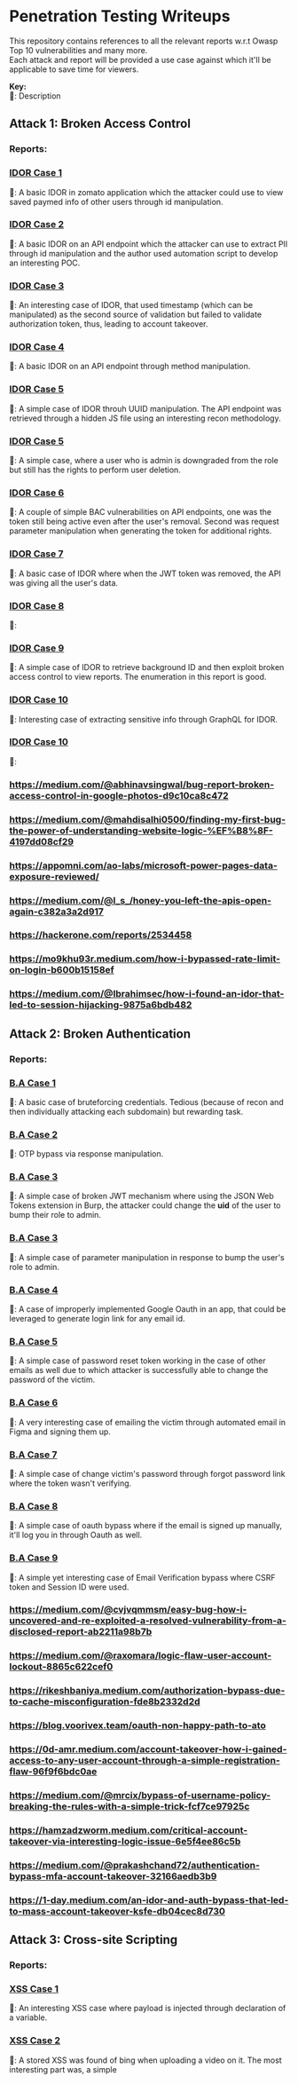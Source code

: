 # Penetration Testing Writeups
This repository contains references to all the relevant reports w.r.t Owasp Top 10 vulnerabilities and many more.    
    Each attack and report will be provided a use case against which it'll be applicable to save time for viewers.

**Key:**  
   📝: Description

## Attack 1: Broken Access Control
### Reports: 
### [IDOR Case 1](https://prateeksrivastavaa.medium.com/zomatoooo-idor-in-saved-payments-f8c014879741)
📝: A basic IDOR in zomato application which the attacker could use to view saved paymed info of other users through id manipulation.

### [IDOR Case 2](https://medium.com/@zack0x01_/how-i-found-2-idors-on-my-phone-and-made-1-500-8b088f5b28db)
📝: A basic IDOR on an API endpoint which the attacker can use to extract PII through id manipulation and the author used automation script to develop an interesting POC.

### [IDOR Case 3](https://medium.com/@0x_xnum/idor-leads-to-account-takeover-of-all-users-ato-27af312c8481)
📝: An interesting case of IDOR, that used timestamp (which can be manipulated) as the second source of validation but failed to validate authorization token, thus, leading to account takeover.

### [IDOR Case 4](https://medium.com/@melguerdawi/idor-lead-to-data-leak-c5107094f9ca)
📝: A basic IDOR on an API endpoint through method manipulation.

### [IDOR Case 5](https://medium.com/@ozomarzu/from-javascript-analysis-to-uuid-pattern-exploration-revealed-a-critical-idor-5c526451e7ec)
📝: A simple case of IDOR throuh UUID manipulation. The API endpoint was retrieved through a hidden JS file using an interesting recon methodology.

### [IDOR Case 5](https://medium.com/@hawkeye69669/breaking-boundaries-discovering-session-invalidation-failures-in-user-roles-84711777f9f2)
📝: A simple case, where a user who is admin is downgraded from the role but still has the rights to perform user deletion.

### [IDOR Case 6](https://medium.com/@noureldin1042/single-endpoint-leads-to-two-bounties-400-7dd96cf601c7)
📝: A couple of simple BAC vulnerabilities on API endpoints, one was the token still being active even after the user's removal. Second was request parameter manipulation when generating the token for additional rights.

### [IDOR Case 7](https://medium.com/@omdubey170/broken-access-control-vulnerability-in-an-order-management-system-8a1097b03926)
📝: A basic case of IDOR where when the JWT token was removed, the API was giving all the user's data.

### [IDOR Case 8](https://ro0od.medium.com/smart-recon-to-pwn-the-panel-a23b0b9466bb)
📝: 

### [IDOR Case 9](https://c0nqr0r.medium.com/idor-and-broken-access-control-risking-private-data-exposure-dd808412ed13)
📝: A simple case of IDOR to retrieve background ID and then exploit broken access control to view reports. The enumeration in this report is good.

### [IDOR Case 10](https://0xmatrix.medium.com/idor-exploit-gaining-unauthorized-control-over-users-shopping-baskets-122650091cf5)
📝: Interesting case of extracting sensitive info through GraphQL for IDOR.

### [IDOR Case 10](https://medium.com/@suppaboy/how-a-unique-combination-opened-the-door-to-an-idor-f44a3efe51e8)
📝:

### https://medium.com/@abhinavsingwal/bug-report-broken-access-control-in-google-photos-d9c10ca8c472
### https://medium.com/@mahdisalhi0500/finding-my-first-bug-the-power-of-understanding-website-logic-%EF%B8%8F-4197dd08cf29
### https://appomni.com/ao-labs/microsoft-power-pages-data-exposure-reviewed/
### https://medium.com/@l_s_/honey-you-left-the-apis-open-again-c382a3a2d917
### https://hackerone.com/reports/2534458
### https://mo9khu93r.medium.com/how-i-bypassed-rate-limit-on-login-b600b15158ef
### https://medium.com/@Ibrahimsec/how-i-found-an-idor-that-led-to-session-hijacking-9875a6bdb482

## Attack 2: Broken Authentication
### Reports: 
### [B.A Case 1](https://medium.com/@prajwalpatil453/how-i-found-my-first-p1-bug-705b6ba5e3e2)
📝: A basic case of bruteforcing credentials. Tedious (because of recon and then individually attacking each subdomain) but rewarding task.

### [B.A Case 2](https://medium.com/@bughunt789/forget-password-otp-flaw-lead-to-account-takeover-b3f2b847952b)
📝: OTP bypass via response manipulation.

### [B.A Case 3](https://medium.com/@hohky_/jwt-authentication-bypass-leads-to-admin-control-panel-dfa6efcdcbf5)
📝: A simple case of broken JWT mechanism where using the JSON Web Tokens extension in Burp, the attacker could change the **uid** of the user to bump their role to admin.

### [B.A Case 3](https://medium.com/@khode4li/eyeglass-adventures-from-typos-to-admin-access-a-hackers-tale-0a3149acd6e9)
📝: A simple case of parameter manipulation in response to bump the user's role to admin.

### [B.A Case 4](https://medium.com/@muhammedgalal66/oauth-account-takeover-ato-vulnerability-via-email-manipulation-94e0e942bcb8)
📝: A case of improperly implemented Google Oauth in an app, that could be leveraged to generate login link for any email id.

### [B.A Case 5](https://medium.com/@mos693570/0-click-ato-via-reset-password-weird-scenario-9afa4a88e413)
📝: A simple case of password reset token working in the case of other emails as well due to which attacker is successfully able to change the password of the victim.

### [B.A Case 6](https://rikeshbaniya.medium.com/abusing-auto-mail-responders-to-access-internal-workplaces-04fcc8ba2c99)
📝: A very interesting case of emailing the victim through automated email in Figma and signing them up.

### [B.A Case 7](https://medium.com/@mos693570/0-click-ato-via-reset-password-weird-scenario-9afa4a88e413)
📝: A simple case of change victim's password through forgot password link where the token wasn't verifying. 

### [B.A Case 8](https://medium.com/@ProwlSec/the-oauth-oversight-when-configuration-errors-turn-into-account-hijacks-5ed1f9c83d16)
📝: A simple case of oauth bypass where if the email is signed up manually, it'll log you in through Oauth as well.

### [B.A Case 9](https://mo9khu93r.medium.com/discovered-a-unique-email-verification-bypass-47bb1e955a13)
📝: A simple yet interesting case of Email Verification bypass where CSRF token and Session ID were used.

### https://medium.com/@cvjvqmmsm/easy-bug-how-i-uncovered-and-re-exploited-a-resolved-vulnerability-from-a-disclosed-report-ab2211a98b7b
### https://medium.com/@raxomara/logic-flaw-user-account-lockout-8865c622cef0
### https://rikeshbaniya.medium.com/authorization-bypass-due-to-cache-misconfiguration-fde8b2332d2d
### https://blog.voorivex.team/oauth-non-happy-path-to-ato
### https://0d-amr.medium.com/account-takeover-how-i-gained-access-to-any-user-account-through-a-simple-registration-flaw-96f9f6bdc0ae
### https://medium.com/@mrcix/bypass-of-username-policy-breaking-the-rules-with-a-simple-trick-fcf7ce97925c
### https://hamzadzworm.medium.com/critical-account-takeover-via-interesting-logic-issue-6e5f4ee86c5b
### https://medium.com/@prakashchand72/authentication-bypass-mfa-account-takeover-32166aedb3b9
### https://1-day.medium.com/an-idor-and-auth-bypass-that-led-to-mass-account-takeover-ksfe-db04cec8d730

## Attack 3: Cross-site Scripting
### Reports: 
### [XSS Case 1](https://medium.com/@gg20205959/discovery-of-reflected-xss-vulnerability-on-a-global-car-website-2-ddfc7ba9f67d)
📝: An interesting XSS case where payload is injected through declaration of a variable.

### [XSS Case 2](https://infosecwriteups.com/persistent-xss-vulnerability-on-microsoft-bings-video-indexing-system-a46db992ac7b)
📝: A stored XSS was found of bing when uploading a video on it. The most interesting part was, a simple **<script>** tag was used to trigger
the payload.

### [XSS Case 3](https://medium.com/@dsmodi484/alert-reflected-xss-detected-57850c34a61e)
📝: An interesting case of character whitelist bypass to achieve RXSS.

### [XSS Case 3](https://7odamoo.medium.com/account-takeover-for-google-sso-users-b50f99b49f0d)
📝: 

### [XSS Case 3](https://medium.com/@sgzldmrc/xss-ve-context-%C3%B6rnekleri-6ba2bc976c1f)
📝: 

### [XSS Case 3](https://blog.bhuwanbhetwal.com.np/breaking-in-how-rxss-and-sqli-can-lead-to-full-account-takeover-and-database-access)
📝: 

### https://cybersecuritywriteups.com/how-an-html-injection-vulnerability-in-samsung-emails-led-to-a-payday-3dcfccc12a36
### https://xsametyigit.medium.com/3-reflected-xss-in-one-program-c50469c6d522
### https://medium.com/@ao64400225/an-unusual-way-to-find-xss-injection-in-one-minute-9ed2c7e2a848
### https://cybersecuritywriteups.com/how-did-i-get-my-first-collaboration-bounty-of-1000-dc64ec02a6c7
### https://medium.com/@0xw01f/they-ignored-my-bug-report-but-fixed-it-silently-my-experience-with-enhancv-a8ffe5e3e790
### https://medium.com/@0xbugatti/how-hidden-3xxss-got-revealed-b42f041d36f6
### https://medium.com/@ziadsakr/xss-in-registration-form-a-bug-bounty-success-6fb9450b0e66
### https://wgetkb.medium.com/unique-xss-earned-me-a-bounty-b7156c36fd32
### https://medium.com/@pedbap/wormable-xss-www-bing-com-7d7cb52e7a12
### https://bug-abdelilah.medium.com/account-takover-of-an-online-casino-e13987835266
### https://medium.com/@xrypt0/how-did-i-easily-find-stored-xss-at-apple-and-earn-5000-3aadbae054b2
### https://medium.com/@mohanad9837/here-is-how-i-got-my-first-bounty-78c18da7feeb
### https://cyb3rc4t.medium.com/stored-xss-privilege-escalation-in-profile-field-private-program-2bdde55e34b2
### https://cyb3rc4t.medium.com/hidden-reflected-xss-via-android-application-in-vdp-68f4210196f1
### https://medium.com/@chor4o/exploring-an-xss-vulnerability-in-a-hidden-parameter-099f8916cb9a

## Attack 4: Cross-site Request Forgery
### Reports: 
### [CSRF Case 1](https://infosecwriteups.com/csrf-bypass-using-domain-confusion-leads-to-ato-ac682dd17722)
📝: An

### [CSRF Case 2](https://blog.bhuwanbhetwal.com.np/csrf-post-body-param-reflection-post-based-xss-a-brainfuck))
📝: An

### [CSRF Case 2](https://hackerone.com/reports/1890310)
📝: An

### https://medium.com/@0ldRASHED/csrf-lead-to-account-takeover-with-1-click-f9c0c607612f

## Attack 5: Information Disclosure
### Reports: 
### [I.D Case 1](https://theabhishekbhujang.medium.com/exposing-a-data-leak-vulnerability-my-journey-to-discovery-7be93ce2c5b0)
📝: An

### [I.D Case 2](https://medium.com/@srishavinkumar/p3-medium-how-i-gain-access-to-nasas-internal-workspace-d0896fee563c)
📝: A simple case of Information Disclosure through google dorks.

### [I.D Case 3](https://medium.com/@s1renhead/keyed-in-compromising-an-entire-organization-through-their-api-2ed6cb54eec5)
📝: A simple case of API Key disclosure but interesting case of privelege escalation through recon.

### https://sushantdhopat.medium.com/i-just-doing-recon-on-bugcrowd-public-program-and-was-trying-to-find-an-information-disclosure-on-99939e92732d
### https://freedium.cfd/https://infosecwriteups.com/how-i-earned-650-using-just-recon-a-bug-hunters-success-story-4d78788e46a5
### https://cybersecuritywriteups.com/unveiling-a-critical-bug-in-one-of-the-worlds-largest-banks-my-barclays-story-34a9fb5f5140
### https://medium.com/@mrcix/sensitive-data-exposure-in-a-moodle-config-file-648ca3d54676
### https://rhashibur75.medium.com/how-i-got-critical-p2-bug-on-google-vrp-165017145af8
### https://infosecwriteups.com/how-sensitive-information-disclosure-can-lead-to-account-takeover-vulnerabilities-4d18d2a3711d
### https://infosecwriteups.com/critical-security-findings-at-the-university-of-cambridge-a-methodology-for-detecting-exposed-02df63976710

## Attack 6: Denial of Service
### Reports: 
### [DOS Multiple Cases](https://www.youtube.com/watch?v=b7WlUofPJpU)
📝: In this Defcon talk by Lupin, he discusses multiple types of DOS from easy to complex exploits.

## Attack 7: Dependency Confusion
### Reports: 
### [Case 1](https://medium.com/@omargamal4em/dependency-confusion-unleashed-how-one-misconfiguration-can-compromise-an-entire-system-e0df2a26c341)
📝: A simple case of D.C where an npm package was found in recon that was claimable. The POC is easy to understand.

### Reports: 
### [Case 2](https://mchklt.medium.com/rce-via-dependency-confusion-a-real-world-attack-on-unclaimed-npm-packages-11f9043d00d5)
📝: 

## Attack 8: Injection
### Reports: 
### [Template Case 1](https://rikeshbaniya.medium.com/tale-of-zendesk-0-day-and-a-potential-25k-bounty-61bcf9c5dc06)
📝: An interesting case of Template injection in zendesk in the subject body of the form.

https://medium.com/@MianHammadx0root/exploiting-ssti-vulnerability-on-an-e-commerce-website-a-professional-walkthrough-6cc95afb2b38

### [File Uploade Case 1](https://medium.com/@domenicoveneziano/hidden-in-plain-sight-uncovering-rce-on-a-forgotten-axis2-instance-86ddc91f1415)
📝: A simple case of Command Injection via File Upload.

### [File Uploade Case 1](https://medium.com/@gheeX/how-i-found-an-sql-injection-in-coupon-code-f31d6eb1a720)
📝:

### https://blog.voorivex.team/20300-bounties-from-a-200-hour-hacking-challenge
### https://freedium.cfd/https://doordiefordream.medium.com/how-i-got-50euro-bounty-71dcf4c6e335
### https://c0nqr0r.medium.com/error-based-sql-injection-with-waf-bypass-manual-exploit-100-bab36b769005
### https://p4n7h3rx.medium.com/file-upload-upload-intercept-exploit-b5aa18cb8e9d
### https://sushant-kamble.medium.com/account-takeover-chained-to-host-header-injection-7fef5a0c310a
### https://infosecwriteups.com/how-i-leveraged-html-injection-to-create-an-account-using-someone-elses-email-b80f83ab9465
### https://medium.com/@m_kasim2/exploiting-os-command-injection-a-real-world-scenario-4a2db1733137
### https://medium.com/@pawarpushpak36/bug-bounty-chronicles-exploiting-the-put-method-for-remote-code-execution-rce-c2782bea61da

## Attack 9: Subdomain Takeover
### Reports: 
### [S.T Case 1](https://medium.com/@D2Cy/how-i-found-a-subdomain-takeover-bug-and-earned-a-500-bounty-0edc139fe994)
📝: A simple case of subdomain takeover of the domain discovered through recon.

### [S.T Case 1](https://medium.com/@whitedevil127/4o4-not-found-bounty-d784a69dab7f)
📝: A simple case of subdomain takeover with interesting recon.

### https://xsametyigit.medium.com/heroku-subdomain-takeover-39b9f1ce7c4c

## Attack 10: Open-Redirect 
### Reports: 
### [O.R case 1](https://cyb3rc4t.medium.com/account-takeover-via-hidden-parameters-in-bbp-f65ce42ca96f)
📝: ATO via open redirect. The recon is simple and effective.
### https://freedium.cfd/https://osintteam.blog/20-open-redirect-bugs-in-few-minutes-c9fdabf75642
### https://infosecwriteups.com/story-of-a-1000-open-redirect-1405fb8a0e7a
### https://hackerone.com/reports/1479889
### https://keroayman77.medium.com/how-i-get-open-redirect-vulnerability-in-bbp-6006e5a34602

## Attack 11: Race-Condition
### Reports: 
### [R.C case 1](https://medium.com/@manibharathi.b/breaking-the-rules-how-a-race-condition-allowed-me-to-bypass-the-limits-by-mani-d6840746a04e)
📝: A simple case of Race Condition through executing multiple requests at the same time.
### https://medium.com/@Nightblood/a-beautiful-bug-interesting-url-scheme-bypass-race-condition-61109771a250

## Attack 11: SSRF
### Reports: 
### [R.C case 1](https://mokhansec.medium.com/bypassing-filters-ssrf-exploitation-via-dns-rebinding-with-just-1-in-30-successful-requests-2fdc3a9cfd7d)
📝: 
### https://infosecwriteups.com/ssrf-to-internal-data-access-via-pdf-print-feature-b8e6a912844a
### https://medium.com/@gguzelkokar.mdbf15/from-wayback-machine-to-aws-metadata-uncovering-ssrf-in-a-production-system-within-5-minutes-2d592875c9ab

## Attack 12: HTTP Request Smuggling
### Reports:
### https://medium.com/@bugbounty_learners/today-how-to-get-500-bounty-on-hackerone-p3-345fa44f76a3

## Android 
### https://infosecwriteups.com/how-i-hacked-billion-android-users-social-and-3rd-party-account-a-story-about-5000-bug-54d8b6ce75df
### https://medium.com/@amolbhavar/how-i-get-1000-bounty-for-discovering-account-takeover-in-android-application-3c4f54fbde39
